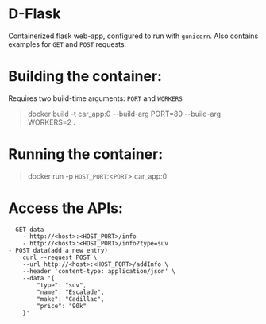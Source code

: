 # D-Flask
Containerized flask web-app, configured to run with `gunicorn`. Also contains examples for `GET` and `POST` requests.

# Building the container:
Requires two build-time arguments: `PORT` and `WORKERS`
> docker build -t car_app:0 --build-arg PORT=80 --build-arg WORKERS=2 .

# Running the container:
> docker run -p `HOST_PORT`:<`PORT`> car_app:0

# Access the APIs:
    - GET data   
        - http://<host>:<HOST_PORT>/info
        - http://<host>:<HOST_PORT>/info?type=suv
    - POST data(add a new entry)
        curl --request POST \
        --url http://<host>:<HOST_PORT>/addInfo \
        --header 'content-type: application/json' \
        --data '{
            "type": "suv",
            "name": "Escalade",
            "make": "Cadillac",
            "price": "90k"
        }'
